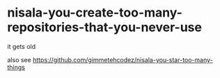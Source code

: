 # nisala-you-create-too-many-repositories-that-you-never-use
it gets old

also see https://github.com/gimmetehcodez/nisala-you-star-too-many-things
